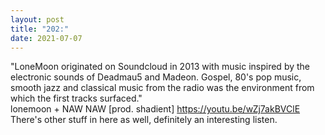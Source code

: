```yaml
---
layout: post
title: "202:"
date: 2021-07-07
---
```


"LoneMoon originated on Soundcloud in 2013 with music inspired by the electronic sounds of Deadmau5 and Madeon. Gospel, 80's pop music, smooth jazz and classical music from the radio was the environment from which the first tracks surfaced."  
 lonemoon + NAW NAW [prod. shadient]
https://youtu.be/wZj7akBVClE
There's other stuff in here as well, definitely an interesting listen.
